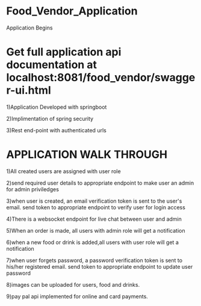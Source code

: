 # Food_Vendor_Application

Application Begins


# Get full application api documentation at localhost:8081/food_vendor/swagger-ui.html

1)Application Developed with springboot

2)Implimentation of spring security

3)Rest end-point with authenticated urls


# APPLICATION WALK THROUGH

1)All created users are assigned with user role

2)send required user details to appropriate endpoint to make user an admin for admin priviledges

3)when user is created, an email verification token is sent to the user's email. send token to appropriate endpoint to verify user for login access

4)There is a websocket endpoint for live chat between user and admin

5)When an order is made, all users with admin role will get a notification

6)when a new food or drink is added,all users with user role will get a notification

7)when user forgets password, a password verification token is sent to his/her registered email. send token to appropriate endpoint to update user password

8)images can be uploaded for users, food and drinks.

9)pay pal api implemented for online and card payments.
